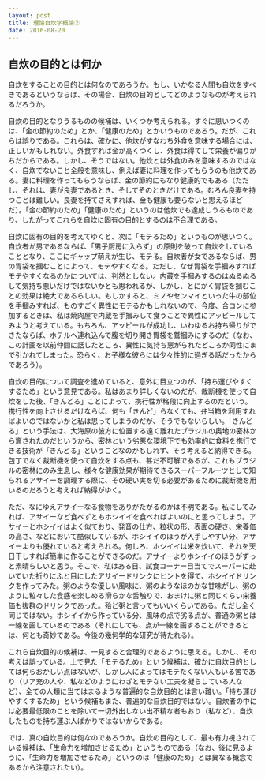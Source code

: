 ```yaml
---
layout: post
title: 理論自炊学概論②
date: 2016-08-20
---
```





## 自炊の目的とは何か

自炊をすることの目的とは何なのであろうか。もし、いかなる人間も自炊をすべきであるというならば、その場合、自炊の目的としてどのようなものが考えられるだろうか。

自炊の目的となりうるものの候補は、いくつか考えられる。すぐに思いつくのは、「金の節約のため」とか、「健康のため」とかいうものであろう。だが、これらは誤りである。これらは、確かに、他炊がすなわち外食を意味する場合には、正しいかもしれない。外食すれば金が高くつくし、外食は得てして栄養が偏りがちだからである。しかし、そうではない。他炊とは外食のみを意味するのではなく、自炊でないこと全般を意味し、例えば妻に料理を作ってもらうのも他炊である。妻に料理を作ってもらうならば、金の節約にもなり健康的でもある（ただし、それは、妻が良妻であるとき、そしてそのときだけである。むろん良妻を持つことは難しい。良妻を持てさえすれば、金も健康も要らないと思えるほどだ）。「金の節約のため」「健康のため」というのは他炊でも達成しうるものであり、したがってこれらを自炊に固有の目的とするのは不合理である。

自炊に固有の目的を考えてゆくと、次に「モテるため」というものが思いつく。自炊者が男であるならば、「男子厨房に入らず」の原則を破って自炊をしていることとなり、ここにギャップ萌えが生じ、モテる。自炊者が女であるならば、男の胃袋を摑むことによって、モテやすくなる。ただし、なぜ胃袋を手摑みすればモテやすくなるのかについては、判然としない。内蔵を手摑みするのはぬるぬるして気持ち悪いだけではないかとも思われるが、しかし、とにかく胃袋を摑むことの効果は絶大であるらしい。もしかすると、ミノやセンマイといった牛の部位を手摑みすれば、ものすごく異性にモテるかもしれないので、今度、合コンに参加するときは、私は焼肉屋で内蔵を手摑みして食うことで異性にアッピールしてみようと考えている。もちろん、アッピールが成功し、いわゆるお持ち帰りができたならば、ホテルへ連れ込んで腹を切り開き胃袋を鷲摑みにするのだ（なお、この計画を以前仲間に話したところ、異性に気持ち悪がられたどころか同性にまで引かれてしまった。恐らく、お子様な彼らには少々性的に過ぎる話だったからであろう）。

自炊の目的について調査を進めていると、意外に目立つのが、「持ち運びやすくするため」という意見である。私はあまり詳しくないのだが、裁断機を使って自炊をした後、「きんどる」ことによって、携行性が格段に向上するのだという。携行性を向上させるだけならば、何も「きんど」らなくても、弁当箱を利用すればよいのではないかと私は思ってしまうのだが、そうでもないらしい。「きんどる」という手法は、大海原の彼方に位置する遠く離れたブラジルの奥地の密林から齎されたのだというから、密林という劣悪な環境下でも効率的に食料を携行できる技術が「きんどる」ということなのかもしれず、そう考えると納得できる。包丁でなく裁断機を使って自炊をする点も、甚だ不可解であるが、これもブラジルの密林にのみ生息し、様々な健康効果が期待できるスーパーフルーツとして知られるアサイーを調理する際に、その硬い実を切る必要があるために裁断機を用いるのだろうと考えれば納得がゆく。

ただ、なにゆえアサイーなる食物をありがたがるのかは不明である。私にしてみれば、アサイーなど食べずともホシイイを食べればよいのにと思ってしまう。アサイーとホシイイはよく似ており、発音の仕方、粒状の形、表面の硬さ、栄養価の高さ、などにおいて酷似しているが、ホシイイのほうが入手しやすい分、アサイーよりも優れていると考えられる。何しろ、ホシイイは米を炊いて、それを天日干しすれば簡単に作ることができるのだ。アサイーよりホシイイのほうがずっと素晴らしいと思う。そこで、私はある日、試食コーナー目当てでスーパーに赴いていた折りにふと目にしたアサイードリンクにヒントを得て、ホシイイドリンクを作ってみた。粥のような優しい風味に、粥のようなほのかな甘味がし、粥のように粒々した食感を楽しめる滑らかな舌触りで、おまけに粥と同じくらい栄養価も抜群のドリンクであった。殆ど粥と言ってもいいくらいである。ただし全く同じではない。ホシイイから作っている分、風味の点で劣る点が、普通の粥とは一線を画しているのである（それにしても、点が一線を画することができるとは、何とも奇妙である。今後の幾何学的な研究が待たれる）。

これら自炊目的の候補は、一見すると合理的であるように思える。しかし、その考えは誤っている。上で見た「モテるため」という候補は、確かに自炊目的としては何らおかしい点はないが、しかし人によってはモテたくない人もいる筈であり（リア充の人や、私などのようにわざとモテない工夫を凝らしている人など）、全ての人類に当てはまるような普遍的な自炊目的とは言い難い。「持ち運びやすくするため」という候補もまた、普遍的な自炊目的ではない。自炊者の中には必要最低限のことを除いて一切外出しない出不精な者もおり（私など）、自炊したものを持ち運ぶ人ばかりではないからである。

では、真の自炊目的は何なのであろうか。自炊の目的として、最も有力視されている候補は、「生命力を増加させるため」というものである（なお、後に見るように、「生命力を増加させるため」というのは「健康のため」とは異なる概念であるから注意されたい）。
